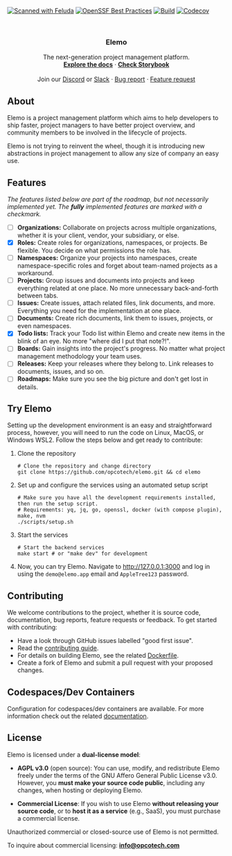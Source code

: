 [![Scanned with Feluda](https://img.shields.io/badge/Scanned%20with-Feluda-brightgreen)](https://github.com/anistark/feluda)
[![OpenSSF Best Practices](https://www.bestpractices.dev/projects/8801/badge)](https://www.bestpractices.dev/projects/8801)
[![Build](https://github.com/opcotech/elemo/actions/workflows/build.yml/badge.svg)](https://github.com/opcotech/elemo/actions/workflows/build.yml)
[![Codecov](https://codecov.io/gh/opcotech/elemo/graph/badge.svg?token=1E0JG98ESD)](https://codecov.io/gh/opcotech/elemo)

<br />
<div align="center">
  <h3 align="center">Elemo</h3>

  <p align="center">
    The next-generation project management platform.
    <br />
    <a href="https://github.com/opcotech/elemo/tree/main/docs"><strong>Explore the docs</strong></a>
    ·
    <a href="https://github.com/opcotech/elemo/blob/main/CONTRIBUTING.md#web-component-design"><strong>Check Storybook</strong></a>
    <br />
    <br />
    Join our <a href="https://discord.gg/sx9FPyXAdP">Discord</a> or <a href="https://join.slack.com/t/elemo-workspace/shared_invite/zt-3a6w9jb46-4uGjtkcqBN9BqBD50xl8eA">Slack</a>
    ·
    <a href="https://github.com/opcotech/elemo/issues/new?assignees=&labels=bug%2Ctriage-needed&projects=&template=BUG-REPORT.yml">Bug report</a>
    ·
    <a href="https://github.com/opcotech/elemo/issues/new?assignees=&labels=question%2Cenhancement%2Ctriage-needed&projects=&template=FEATURE-REQUEST.yml">Feature request</a>
  </p>
</div>

## About

Elemo is a project management platform which aims to help developers to ship faster, project managers to have better
project overview, and community members to be involved in the lifecycle of projects.

Elemo is not trying to reinvent the wheel, though it is introducing new abstractions in project management to allow any
size of company an easy use.

## Features

_The features listed below are part of the roadmap, but not necessarily implemented yet. The __fully__ implemented features are
marked with a checkmark._

- [ ] **Organizations:** Collaborate on projects across multiple organizations, whether it is your client, vendor, your
      subsidiary, or else.
- [x] **Roles:** Create roles for organizations, namespaces, or projects. Be flexible. You decide on what permissions
      the role has.
- [ ] **Namespaces:** Organize your projects into namespaces, create namespace-specific roles and forget about
      team-named projects as a workaround.
- [ ] **Projects:** Group issues and documents into projects and keep everything related at one place. No more
      unnecessary back-and-forth between tabs.
- [ ] **Issues:** Create issues, attach related files, link documents, and more. Everything you need for the
      implementation at one place.
- [ ] **Documents:** Create rich documents, link them to issues, projects, or even namespaces.
- [x] **Todo lists:** Track your Todo list within Elemo and create new items in the blink of an eye. No more "where did
      I put that note?!".
- [ ] **Boards:** Gain insights into the project's progress. No matter what project management methodology your team
      uses.
- [ ] **Releases:** Keep your releases where they belong to. Link releases to documents, issues, and so on.
- [ ] **Roadmaps:** Make sure you see the big picture and don't get lost in details.

## Try Elemo

Setting up the development environment is an easy and straightforward process, however, you will need to run the code
on Linux, MacOS, or Windows WSL2. Follow the steps below and get ready to contribute:

1. Clone the repository

   ```shell
   # Clone the repository and change directory
   git clone https://github.com/opcotech/elemo.git && cd elemo
   ```

2. Set up and configure the services using an automated setup script

   ```shell
   # Make sure you have all the development requirements installed, then run the setup script.
   # Requirements: yq, jq, go, openssl, docker (with compose plugin), make, nvm
   ./scripts/setup.sh
   ```

3. Start the services

   ```shell
   # Start the backend services
   make start # or "make dev" for development
   ```

4. Now, you can try Elemo. Navigate to http://127.0.0.1:3000 and log in using the `demo@elemo.app` email
   and `AppleTree123` password.

## Contributing

We welcome contributions to the project, whether it is source code, documentation, bug reports, feature requests or
feedback. To get started with contributing:

- Have a look through GitHub issues labelled "good first issue".
- Read the [contributing guide](https://github.com/opcotech/elemo/blob/main/CONTRIBUTING.md).
- For details on building Elemo, see the
  related [Dockerfile](https://github.com/opcotech/elemo/blob/main/build/package/Dockerfile).
- Create a fork of Elemo and submit a pull request with your proposed changes.

## Codespaces/Dev Containers

Configuration for codespaces/dev containers are available. For more information check out the related [documentation](https://github.com/opcotech/elemo/blob/main/docs/guides/01-devcontainer.md).

## License

Elemo is licensed under a **dual-license model**:

- **AGPL v3.0** (open source):
  You can use, modify, and redistribute Elemo freely under the terms of the GNU Affero General Public License v3.0.
  However, you **must make your source code public**, including any changes, when hosting or deploying Elemo.

- **Commercial License**:
  If you wish to use Elemo **without releasing your source code**, or to **host it as a service** (e.g., SaaS), you must purchase a commercial license.

Unauthorized commercial or closed-source use of Elemo is not permitted.

To inquire about commercial licensing: **info@opcotech.com**